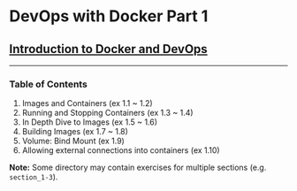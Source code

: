 # DevOps with Docker Part 1

## [Introduction to Docker and DevOps](https://devopswithdocker.com/part1/)

---

### Table of Contents

1. Images and Containers (ex 1.1 ~ 1.2)
2. Running and Stopping Containers (ex 1.3 ~ 1.4)
3. In Depth Dive to Images (ex 1.5 ~ 1.6)
4. Building Images (ex 1.7 ~ 1.8)
5. Volume: Bind Mount (ex 1.9)
6. Allowing external connections into containers (ex 1.10)

**Note:** Some directory may contain exercises for multiple sections (e.g. `section_1-3`).
